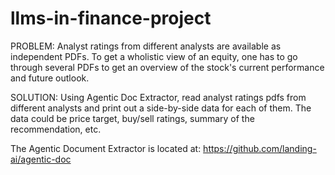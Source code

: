 # llms-in-finance-project
PROBLEM:
Analyst ratings from different analysts are available as independent PDFs. To get a wholistic view of an equity, one has to go through several PDFs to get an overview of the stock's current performance and future outlook. 

SOLUTION:
Using Agentic Doc Extractor, read analyst ratings pdfs from different analysts and print out a side-by-side data for each of them. The data could be price target, buy/sell ratings, summary of the recommendation, etc. 

The Agentic Document Extractor is located at: https://github.com/landing-ai/agentic-doc 